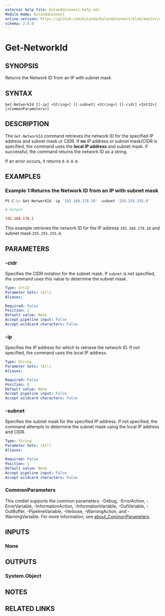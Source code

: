 ```yaml
---
external help file: EulandaConnect-help.xml
Module Name: EulandaConnect
online version: https://github.com/Eulanda/EulandaConnect/blob/master/docs/Get-NetworkId.md
schema: 2.0.0
---
```


# Get-NetworkId

## SYNOPSIS
Returns the Network ID from an IP with subnet mask

## SYNTAX

```
Get-NetworkId [[-ip] <String>] [[-subnet] <String>] [[-cidr] <Int32>] [<CommonParameters>]
```

## DESCRIPTION
The `Get-NetworkId` command retrieves the network ID for the specified IP address and subnet mask or CIDR. If **no** IP address or subnet mask/CIDR is specified, the command uses the **local IP address** and subnet mask. If successful, the command returns the network ID as a string. 

If an error occurs, it returns `0.0.0.0`.

## EXAMPLES

### Example 1:Returns the Network ID from an IP with subnet mask
```powershell
PS C:\> Get-NetworkId -ip '192.168.178.10' -subnet '255.255.255.0'
```

```ini
# Output

192.168.178.1
```

This example retrieves the network ID for the IP address `192.168.178.10` and subnet mask `255.255.255.0`.

## PARAMETERS

### -cidr
Specifies the CIDR notation for the subnet mask. If `subnet` is not specified, the command uses this value to determine the subnet mask.

```yaml
Type: Int32
Parameter Sets: (All)
Aliases:

Required: False
Position: 2
Default value: None
Accept pipeline input: False
Accept wildcard characters: False
```

### -ip
Specifies the IP address for which to retrieve the network ID. If not specified, the command uses the local IP address.

```yaml
Type: String
Parameter Sets: (All)
Aliases:

Required: False
Position: 0
Default value: None
Accept pipeline input: False
Accept wildcard characters: False
```

### -subnet
Specifies the subnet mask for the specified IP address. If not specified, the command attempts to determine the subnet mask using the local IP address and CIDR.

```yaml
Type: String
Parameter Sets: (All)
Aliases:

Required: False
Position: 1
Default value: None
Accept pipeline input: False
Accept wildcard characters: False
```

### CommonParameters
This cmdlet supports the common parameters: -Debug, -ErrorAction, -ErrorVariable, -InformationAction, -InformationVariable, -OutVariable, -OutBuffer, -PipelineVariable, -Verbose, -WarningAction, and -WarningVariable. For more information, see [about_CommonParameters](http://go.microsoft.com/fwlink/?LinkID=113216).

## INPUTS

### None

## OUTPUTS

### System.Object
## NOTES

## RELATED LINKS
